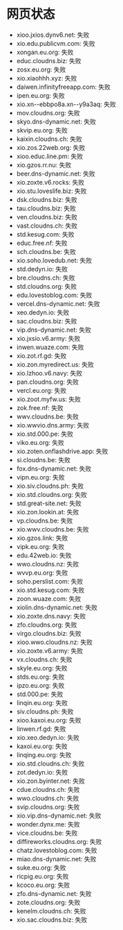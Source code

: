 # 网页状态
- xioo.jxios.dynv6.net: 失败
- xio.edu.publicvm.com: 失败
- xongan.eu.org: 失败
- educ.cloudns.biz: 失败
- zosx.eu.org: 失败
- xio.xiaohhh.xyz: 失败
- daiwen.infinityfreeapp.com: 失败
- ipen.eu.org: 失败
- xio.xn--ebbpo8a.xn--y9a3aq: 失败
- mov.cloudns.org: 失败
- skyo.dns-dynamic.net: 失败
- skvip.eu.org: 失败
- kaixin.cloudns.ch: 失败
- xio.zos.22web.org: 失败
- xioo.educ.line.pm: 失败
- xio.gzos.rr.nu: 失败
- beer.dns-dynamic.net: 失败
- xio.zoxte.v6.rocks: 失败
- xio.stu.loveslife.biz: 失败
- dsk.cloudns.biz: 失败
- tau.cloudns.biz: 失败
- ven.cloudns.biz: 失败
- vast.cloudns.ch: 失败
- std.kesug.com: 失败
- educ.free.nf: 失败
- sch.cloudns.be: 失败
- xio.soho.lovedub.net: 失败
- std.dedyn.io: 失败
- bre.cloudns.ch: 失败
- std.cloudns.org: 失败
- edu.lovestoblog.com: 失败
- vercel.dns-dynamic.net: 失败
- xeo.dedyn.io: 失败
- sac.cloudns.biz: 失败
- vip.dns-dynamic.net: 失败
- xio.jxsio.v6.army: 失败
- inwen.wuaze.com: 失败
- xio.zot.rf.gd: 失败
- xio.zon.myredirect.us: 失败
- xio.lzhoo.v6.navy: 失败
- pan.cloudns.org: 失败
- vercl.eu.org: 失败
- xio.zoot.myfw.us: 失败
- zok.free.nf: 失败
- wwv.cloudns.be: 失败
- xio.wwvio.dns.army: 失败
- xio.std.000.pe: 失败
- viko.eu.org: 失败
- xio.zoten.onflashdrive.app: 失败
- si.cloudns.be: 失败
- fox.dns-dynamic.net: 失败
- vipn.eu.org: 失败
- xio.siv.cloudns.ph: 失败
- xio.std.cloudns.org: 失败
- std.great-site.net: 失败
- xio.zon.lookin.at: 失败
- vp.cloudns.be: 失败
- xio.wwv.cloudns.be: 失败
- xio.gzos.link: 失败
- vipk.eu.org: 失败
- edu.42web.io: 失败
- wwo.cloudns.nz: 失败
- wvvp.eu.org: 失败
- soho.perslist.com: 失败
- xio.std.kesug.com: 失败
- zoon.wuaze.com: 失败
- xiolin.dns-dynamic.net: 失败
- xio.zoxte.dns.navy: 失败
- zfo.cloudns.org: 失败
- virgo.cloudns.biz: 失败
- xioo.wwo.cloudns.nz: 失败
- xio.zoxte.v6.army: 失败
- vx.cloudns.ch: 失败
- skyle.eu.org: 失败
- stds.eu.org: 失败
- ipzo.eu.org: 失败
- std.000.pe: 失败
- linqin.eu.org: 失败
- siv.cloudns.ph: 失败
- xioo.kaxoi.eu.org: 失败
- linwen.rf.gd: 失败
- xio.xeo.dedyn.io: 失败
- kaxoi.eu.org: 失败
- linqing.eu.org: 失败
- xio.std.cloudns.ch: 失败
- zot.dedyn.io: 失败
- xio.zon.byinter.net: 失败
- cdue.cloudns.ch: 失败
- wwo.cloudns.ch: 失败
- svip.cloudns.org: 失败
- xio.vip.dns-dynamic.net: 失败
- wonder.dynx.me: 失败
- vice.cloudns.be: 失败
- diffireworks.cloudns.org: 失败
- chatz.lovestoblog.com: 失败
- miao.dns-dynamic.net: 失败
- suke.eu.org: 失败
- ricpig.eu.org: 失败
- kcoco.eu.org: 失败
- zfo.dns-dynamic.net: 失败
- zote.cloudns.org: 失败
- kenelm.cloudns.ch: 失败
- xio.sac.cloudns.biz: 失败
